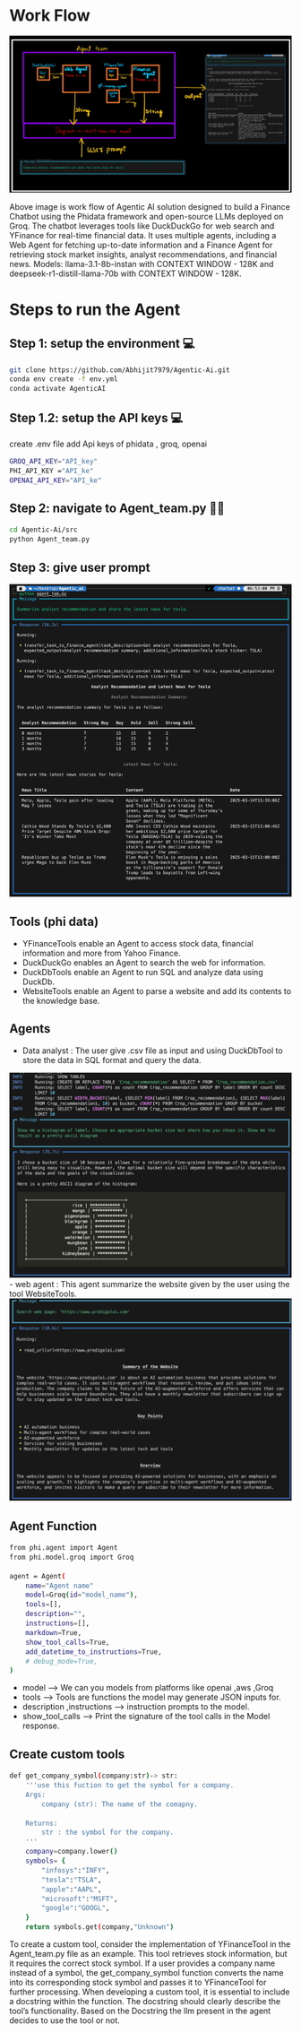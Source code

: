 

# Work Flow
![](images/img11.jpeg)

Above image is work flow of Agentic AI solution designed to build a Finance Chatbot using the Phidata framework and open-source LLMs deployed on Groq. The chatbot leverages tools like DuckDuckGo for web search and YFinance for real-time financial data. It uses multiple agents, including a Web Agent for fetching up-to-date information and a Finance Agent for retrieving stock market insights, analyst recommendations, and financial news. 
Models: llama-3.1-8b-instan with CONTEXT WINDOW - 128K and deepseek-r1-distill-llama-70b with CONTEXT WINDOW - 128K.

# Steps to run the Agent 
  ## Step 1: setup the environment 💻
```bash
git clone https://github.com/Abhijit7979/Agentic-Ai.git
conda env create -f env.yml  
conda activate AgenticAI  
```
  ##  Step 1.2: setup the API keys 💻
  create .env file add Api keys of phidata , groq, openai
```bash
GROQ_API_KEY="API_key"
PHI_API_KEY ="API_ke"
OPENAI_API_KEY="API_ke"
```

  ##  Step 2: navigate to Agent_team.py 🏃‍♂️
```bash
cd Agentic-Ai/src
python Agent_team.py
```
##  Step 3:  give user prompt 

<img src="images/img2.jpeg" alt="Output" width="600"  />


## Tools (phi data) 
- YFinanceTools enable an Agent to access stock data, financial information and more from Yahoo Finance.
- DuckDuckGo enables an Agent to search the web for information.
- DuckDbTools enable an Agent to run SQL and analyze data using DuckDb.
- WebsiteTools enable an Agent to parse a website and add its contents to the knowledge base.



## Agents 
- Data analyst :  The user give .csv file as input and  using  DuckDbTool to store the data in SQL format and query the data.
 <img src="images/img33.png" alt="Output" width="600"  />
- web agent :  This agent summarize the website given by the user using the tool WebsiteTools.
  <img src="images/img4.png" alt="Output" width="600"  />

## Agent Function 
```bash
from phi.agent import Agent
from phi.model.groq import Groq

agent = Agent(
    name="Agent name"
    model=Groq(id="model_name"),
    tools=[],
    description="",
    instructions=[],
    markdown=True,
    show_tool_calls=True,
    add_datetime_to_instructions=True,
    # debug_mode=True,
)
```
- model -->  We can you  models from platforms like openai ,aws ,Groq 
- tools --> Tools are functions the model may generate JSON inputs for.
- description ,instructions -->  instruction prompts to the model.
- show_tool_calls --> Print the signature of the tool calls in the Model response.

## Create custom tools
```bash
def get_company_symbol(company:str)-> str:
    '''use this fuction to get the symbol for a company.
    Args:
        company (str): The name of the comapny.

    Returns: 
        str : the symbol for the company.
    '''
    company=company.lower()
    symbols= {
        "infosys":"INFY",
        "tesla":"TSLA",
        "apple":"AAPL",
        "microsoft":"MSFT",
        "google":"GOOGL",
    }
    return symbols.get(company,"Unknown")
```
To create a custom tool, consider the implementation of YFinanceTool in the Agent_team.py file as an example. This tool retrieves stock information, but it requires the correct stock symbol. If a user provides a company name instead of a symbol, the get_company_symbol function converts the name into its corresponding stock symbol and passes it to YFinanceTool for further processing.
When developing a custom tool, it is essential to include a docstring within the function. The docstring should clearly describe the tool’s functionality. Based on the Docstring the llm present in the agent decides to use the tool or not.
